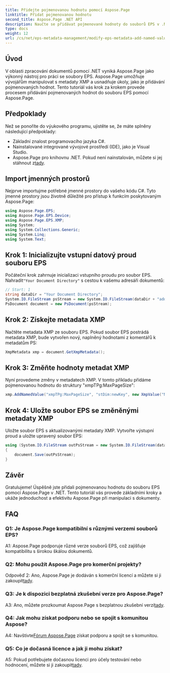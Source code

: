```yaml
---
title: Přidejte pojmenovanou hodnotu pomocí Aspose.Page
linktitle: Přidat pojmenovanou hodnotu
second_title: Aspose.Page .NET API
description: Naučte se přidávat pojmenované hodnoty do souborů EPS v .NET pomocí Aspose.Page. Tento komplexní návod vás provede procesem krok za krokem.
type: docs
weight: 12
url: /cs/net/eps-metadata-management/modify-eps-metadata-add-named-value/
---
```

## Úvod

V oblasti zpracování dokumentů pomocí .NET vyniká Aspose.Page jako výkonný nástroj pro práci se soubory EPS. Aspose.Page umožňuje vývojářům manipulovat s metadaty XMP a usnadňuje úkoly, jako je přidávání pojmenovaných hodnot. Tento tutoriál vás krok za krokem provede procesem přidávání pojmenovaných hodnot do souboru EPS pomocí Aspose.Page.

## Předpoklady

Než se ponoříte do výukového programu, ujistěte se, že máte splněny následující předpoklady:

- Základní znalost programovacího jazyka C#.
- Nainstalované integrované vývojové prostředí (IDE), jako je Visual Studio.
-  Aspose.Page pro knihovnu .NET. Pokud není nainstalován, můžete si jej stáhnout z[tady](https://releases.aspose.com/page/net/).

## Import jmenných prostorů

Nejprve importujme potřebné jmenné prostory do vašeho kódu C#. Tyto jmenné prostory jsou životně důležité pro přístup k funkcím poskytovaným Aspose.Page:

```csharp
using Aspose.Page.EPS;
using Aspose.Page.EPS.Device;
using Aspose.Page.EPS.XMP;
using System;
using System.Collections.Generic;
using System.Linq;
using System.Text;
```

## Krok 1: Inicializujte vstupní datový proud souboru EPS

 Počáteční krok zahrnuje inicializaci vstupního proudu pro soubor EPS. Nahradit`"Your Document Directory"` s cestou k vašemu adresáři dokumentů:

```csharp
// Start: 1
string dataDir = "Your Document Directory";
System.IO.FileStream psStream = new System.IO.FileStream(dataDir + "add_named_value_input.eps", System.IO.FileMode.Open, System.IO.FileAccess.Read);
PsDocument document = new PsDocument(psStream);
```

## Krok 2: Získejte metadata XMP

Načtěte metadata XMP ze souboru EPS. Pokud soubor EPS postrádá metadata XMP, bude vytvořen nový, naplněný hodnotami z komentářů k metadatům PS:

```csharp
XmpMetadata xmp = document.GetXmpMetadata();
```

## Krok 3: Změňte hodnoty metadat XMP

Nyní provedeme změny v metadatech XMP. V tomto příkladu přidáme pojmenovanou hodnotu do struktury "xmpTPg:MaxPageSize":

```csharp
xmp.AddNamedValue("xmpTPg:MaxPageSize", "stDim:newKey", new XmpValue("NewValue"));
```

## Krok 4: Uložte soubor EPS se změněnými metadaty XMP

Uložte soubor EPS s aktualizovanými metadaty XMP. Vytvořte výstupní proud a uložte upravený soubor EPS:

```csharp
using (System.IO.FileStream outPsStream = new System.IO.FileStream(dataDir + "add_named_value_output.eps", System.IO.FileMode.Create, System.IO.FileAccess.Write))
{
    document.Save(outPsStream);
}
```

## Závěr

Gratulujeme! Úspěšně jste přidali pojmenovanou hodnotu do souboru EPS pomocí Aspose.Page v .NET. Tento tutoriál vás provede základními kroky a ukáže jednoduchost a efektivitu Aspose.Page při manipulaci s dokumenty.

## FAQ

### Q1: Je Aspose.Page kompatibilní s různými verzemi souborů EPS?

A1: Aspose.Page podporuje různé verze souborů EPS, což zajišťuje kompatibilitu s širokou škálou dokumentů.

### Q2: Mohu použít Aspose.Page pro komerční projekty?

 Odpověď 2: Ano, Aspose.Page je dodáván s komerční licencí a můžete si ji zakoupit[tady](https://purchase.aspose.com/buy).

### Q3: Je k dispozici bezplatná zkušební verze pro Aspose.Page?

 A3: Ano, můžete prozkoumat Aspose.Page s bezplatnou zkušební verzí[tady](https://releases.aspose.com/).

### Q4: Jak mohu získat podporu nebo se spojit s komunitou Aspose?

 A4: Navštivte[Fórum Aspose.Page](https://forum.aspose.com/c/page/39) získat podporu a spojit se s komunitou.

### Q5: Co je dočasná licence a jak ji mohu získat?

 A5: Pokud potřebujete dočasnou licenci pro účely testování nebo hodnocení, můžete si ji zakoupit[tady](https://purchase.aspose.com/temporary-license/).